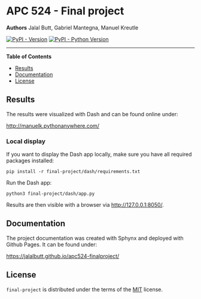 # APC 524 - Final project

**Authors**
Jalal Butt, Gabriel Mantegna, Manuel Kreutle

[![PyPI - Version](https://img.shields.io/pypi/v/final-project.svg)](https://pypi.org/project/final-project)
[![PyPI - Python Version](https://img.shields.io/pypi/pyversions/final-project.svg)](https://pypi.org/project/final-project)

-----

**Table of Contents**

- [Results](#results)
- [Documentation](#documentation)
- [License](#license)

## Results

The results were visualized with Dash and can be found online under:

http://manuelk.pythonanywhere.com/

### Local display

If you want to display the Dash app locally, make sure you have all required packages installed:

`pip install -r final-project/dash/requirements.txt`

Run the Dash app:

`python3 final-project/dash/app.py`

Results are then visible with a browser via http://127.0.0.1:8050/.

## Documentation

The project documentation was created with Sphynx and deployed with Github Pages. It can be found under:

https://jalalbutt.github.io/apc524-finalproject/

## License

`final-project` is distributed under the terms of the [MIT](https://spdx.org/licenses/MIT.html) license.
